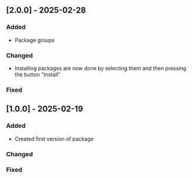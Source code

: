 ## [2.0.0] - 2025-02-28

### Added

- Package groups

### Changed

- Installing packages are now done by selecting them and then pressing the button "Install"

### Fixed

## [1.0.0] - 2025-02-19

### Added

- Created first version of package

### Changed

### Fixed
